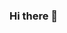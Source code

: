 ### Hi there 👋

<!--
**KarunakarThurlu/KarunakarThurlu** is a ✨ _special_ ✨ repository because its `README.md` (this file) appears on your GitHub profile.

Here are some ideas to get you started:

- 🔭 I’m currently working on Java.
- 🌱 I’m currently learning Apache Kafka.
- 👯 I’m looking to collaborate on ...
- 🤔 I’m looking for help with UI Development.
- 💬 Ask me about Java Related Stuff.
- 📫 How to reach me: https://www.linkedin.com/in/karunakar-thurlu-6b21131a4/
- 😄 Pronouns: Karun
- ⚡ Fun fact: Listining Music While Coding
-->
